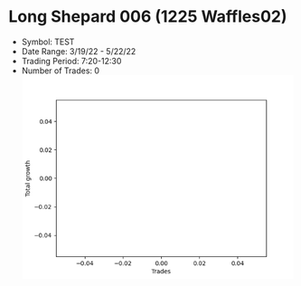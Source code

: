 # Long Shepard 006 (1225 Waffles02) 
- Symbol: TEST
- Date Range: 3/19/22 - 5/22/22
- Trading Period: 7:20-12:30
- Number of Trades: 0
![Plot](LongShepard006(1225Waffles02)TEST.png)


































